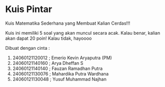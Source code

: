 # Kuis Pintar
Kuis Matematika Sederhana yang Membuat Kalian Cerdas!!!

Kuis ini memiliki 5 soal yang akan muncul secara acak. Kalau benar, kalian akan dapat 20 poin!
Kalau tidak, hayoooo


Dibuat dengan cinta :
1. 24060121120012 ; Emerio Kevin Aryaputra (PM)
2. 24060121140160 ; Arya Dheffan S
3. 24060121140140 ; Fauzan Ramadhan Putra
4. 24060121130076 ; Mahardika Putra Wardhana
5. 24060121130048 ; Yusuf Muhammad Najhan
